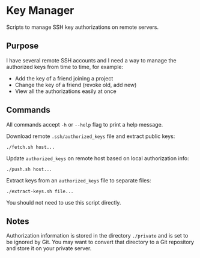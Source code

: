 Key Manager
===========

Scripts to manage SSH key authorizations on remote servers.


Purpose
-------

I have several remote SSH accounts and I need a way to manage
the authorized keys from time to time, for example:

- Add the key of a friend joining a project
- Change the key of a friend (revoke old, add new)
- View all the authorizations easily at once


Commands
--------

All commands accept `-h` or `--help` flag to print a help message.

Download remote `.ssh/authorized_keys` file and extract public keys:

    ./fetch.sh host...

Update `authorized_keys` on remote host based on local authorization info:

    ./push.sh host...

Extract keys from an `authorized_keys` file to separate files:

    ./extract-keys.sh file...

You should not need to use this script directly.


Notes
-----

Authorization information is stored in the directory `./private` and
is set to be ignored by Git. You may want to convert that directory
to a Git repository and store it on your private server.
